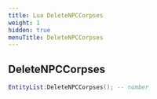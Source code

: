 ```yaml
---
title: Lua DeleteNPCCorpses
weight: 1
hidden: true
menuTitle: DeleteNPCCorpses
---
```

## DeleteNPCCorpses
```lua
EntityList:DeleteNPCCorpses(); -- number
```